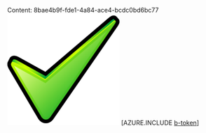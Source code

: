 Content: 8bae4b9f-fde1-4a84-ace4-bcdc0bd6bc77![image](59c3f215-ade2-465e-b070-9f2de340d9d8.png)
[AZURE.INCLUDE [b-token](164a1596-4993-4849-8579-6206c83eaf30.md)]
